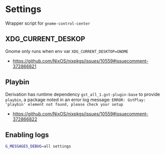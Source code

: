 # Settings

Wrapper script for `gnome-control-center`

## XDG_CURRENT_DESKOP

Gnome only runs when env var `XDG_CURRENT_DESKTOP=GNOME`

- https://github.com/NixOS/nixpkgs/issues/10559#issuecomment-372866821

## Playbin

Derivation has runtime dependency `gst_all_1.gst-plugin-base` to provide `playbin`, a package noted in an error log message:
`ERROR: GstPlay: 'playbin' element not found, please check your setup`

- https://github.com/NixOS/nixpkgs/issues/10559#issuecomment-372866822

## Enabling logs

```bash
G_MESSAGES_DEBUG=all settings
```
